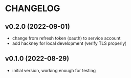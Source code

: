 # CHANGELOG

## v0.2.0 (2022-09-01)
  * change from refresh token (oauth) to service account
  * add hackney for local development (verify TLS properly)

## v0.1.0 (2022-08-29)
  * initial version, working enough for testing
